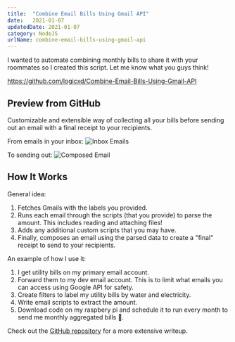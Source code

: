 ```yaml
---
title:  "Combine Email Bills Using Gmail API"
date:   2021-01-07
updatedDate: 2021-01-07
category: NodeJS
urlName: combine-email-bills-using-gmail-api
---
```


I wanted to automate combining monthly bills to share it with your roommates so I created this script. Let me know what you guys think!

<https://github.com/logicxd/Combine-Email-Bills-Using-Gmail-API>

## Preview from GitHub

Customizable and extensible way of collecting all your bills before sending out an email with a final receipt to your recipients.

From emails in your inbox:
![Inbox Emails](https://user-images.githubusercontent.com/12219300/103873116-2dd87e00-5084-11eb-8ab6-d4c1b7be8ec6.png)

To sending out:
![Composed Email](https://user-images.githubusercontent.com/12219300/103457672-18470b00-4cb6-11eb-9e84-5c69af90e90a.png)

## How It Works

General idea:

1. Fetches Gmails with the labels you provided.
2. Runs each email through the scripts (that you provide) to parse the amount. This includes reading and attaching files!
3. Adds any additional custom scripts that you may have.
4. Finally, composes an email using the parsed data to create a "final" receipt to send to your recipients.

An example of how I use it:

1. I get utility bills on my primary email account.
2. Forward them to my dev email account. This is to limit what emails you can access using Google API for safety.
3. Create filters to label my utility bills by water and electricity.
4. Write email scripts to extract the amount.
5. Download code on my raspbery pi and schedule it to run every month to send me monthly aggregated bills 🎉.

Check out the [GitHub repository](https://github.com/logicxd/Combine-Email-Bills-Using-Gmail-API) for a more extensive writeup.

